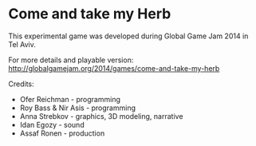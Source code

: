 Come and take my Herb
=====================

This experimental game was developed during Global Game Jam 2014 in Tel Aviv.

For more details and playable version:
http://globalgamejam.org/2014/games/come-and-take-my-herb

Credits:
* Ofer Reichman - programming
* Roy Bass & Nir Asis - programming
* Anna Strebkov - graphics, 3D modeling, narrative
* Idan Egozy - sound
* Assaf Ronen - production
